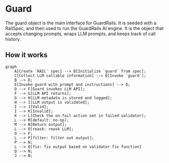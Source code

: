 # Guard


The guard object is the main interface for GuardRails. It is seeded with a RailSpec, and then used to run the GuardRails AI engine. It is the object that accepts changing prompts, wraps LLM prompts, and keeps track of call history.


## How it works

```mermaid
graph
    A[Create `RAIL` spec] --> B[Initialize `guard` from spec];
    C[Collect LLM callable information] --> D[Invoke `guard`];
    B --> D;
    E[Invoke guard with prompt and instructions] --> D;
    D --> F[Guard invokes LLM API];
    F --> G[LLM API returns];
    G --> H[LLM metadata is stored and logged];
    H --> I[LLM output is validated];
    I --> J[Valid];
    I --> K[Invalid];
    K --> L[Check the on-fail action set in failed validator];
    L --> M[default: no-op];
    M --> N[Return output];
    L --> O[reask: reask LLM];
    O --> F;
    L --> P[filter: filter out output];
    P --> N;
    L --> Q[fix: fix output based on validator fix function]
    Q --> N;
    J --> N;
```